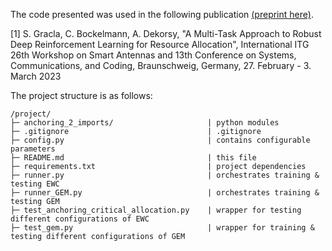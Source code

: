

The code presented was used in the following publication [(preprint here)](https://arxiv.org/abs/2304.12660).

[1] S. Gracla, C. Bockelmann, A. Dekorsy,
"A Multi-Task Approach to Robust Deep Reinforcement Learning for Resource Allocation",
 International ITG 26th Workshop on Smart Antennas and 13th Conference on Systems, Communications, and Coding, Braunschweig, Germany, 27. February - 3. March 2023

The project structure is as follows:

```
/project/
├─ anchoring_2_imports/                     | python modules
├─ .gitignore                               | .gitignore
├─ config.py                                | contains configurable parameters
├─ README.md                                | this file
├─ requirements.txt                         | project dependencies
├─ runner.py                                | orchestrates training & testing EWC
├─ runner_GEM.py                            | orchestrates training & testing GEM
├─ test_anchoring_critical_allocation.py    | wrapper for testing different configurations of EWC
├─ test_gem.py                              | wrapper for training & testing different configurations of GEM
```